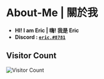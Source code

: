 # About-Me | 關於我
- **HI! I am Eric | 嗨! 我是 Eric**
- **Discord : [`eric.#8781`](https://discordapp.com/users/593666614717841419)**

## Visitor Count
![Visitor Count](https://profile-counter.glitch.me/Eric101201/count.svg)
